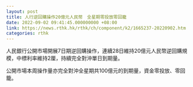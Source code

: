 ```yaml
---
layout: post
title: 人行逆回購操作20億元人民幣　全星期零投放零回籠
date: 2022-09-02 09:41:45.000000000 +08:00
link: https://news.rthk.hk/rthk/ch/component/k2/1665237-20220902.htm
categories: rthk
---
```


人民銀行公開市場開展7日期逆回購操作，連續28日維持20億元人民幣逆回購規模，中標利率維持2厘，持續完全對沖單日到期量。

公開市場本周操作量亦完全對沖全星期共100億元的到期量，資金零投放、零回籠。
